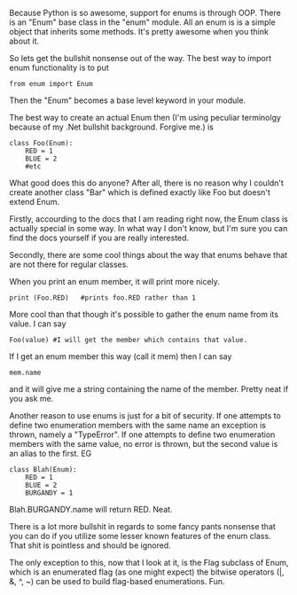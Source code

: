 Because Python is so awesome, support for enums is through OOP. There is an
"Enum" base class in the "enum" module. All an enum is is a simple object that
inherits some methods. It's pretty awesome when you think about it.

So lets get the bullshit nonsense out of the way. The best way to import enum
functionality is to put

    from enum import Enum

Then the "Enum" becomes a base level keyword in your module.

The best way to create an actual Enum then (I'm using peculiar terminolgy
because of my .Net bullshit background. Forgive me.) is

    class Foo(Enum):
        RED = 1
        BLUE = 2
        #etc

What good does this do anyone? After all, there is no reason why I couldn't
create another class "Bar" which is defined exactly like Foo but doesn't extend
Enum.

Firstly, accourding to the docs that I am reading right now, the Enum class is
actually special in some way. In what way I don't know, but I'm sure you can
find the docs yourself if you are really interested.

Secondly, there are some cool things about the way that enums behave that are
not there for regular classes.

When you print an enum member, it will print more nicely.

    print (Foo.RED)   #prints foo.RED rather than 1

More cool than that though it's possible to gather the enum name from its
value. I can say

    Foo(value) #I will get the member which contains that value.

If I get an enum member this way (call it mem) then I can say

    mem.name

and it will give me a string containing the name of the member. Pretty neat if
you ask me.

Another reason to use enums is just for a bit of security. If one attempts to
define two enumeration members with the same name an exception is thrown,
namely a "TypeError". If one attempts to define two enumeration members with
the same value, no error is thrown, but the second value is an alias to the
first. EG

    class Blah(Enum):
        RED = 1
        BLUE = 2
        BURGANDY = 1

Blah.BURGANDY.name will return RED. Neat.

There is a lot more bullshit in regards to some fancy pants nonsense that you
can do if you utilize some lesser known features of the enum class. That shit
is pointless and should be ignored.

The only exception to this, now that I look at it, is the Flag subclass of
Enum, which is an enumerated flag (as one might expect) the bitwise operators
(|, &, ^, ~) can be used to build flag-based enumerations. Fun.
